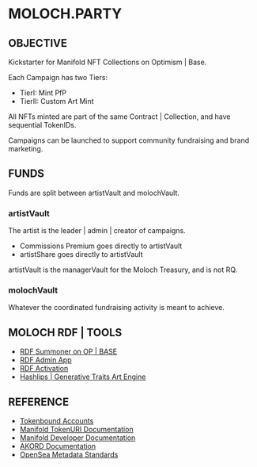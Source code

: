 # MOLOCH.PARTY

## OBJECTIVE

Kickstarter for Manifold NFT Collections on Optimism | Base.

Each Campaign has two Tiers:

* TierI: Mint PfP
* TierII: Custom Art Mint

All NFTs minted are part of the same Contract | Collection, and have sequential TokenIDs.

Campaigns can be launched to support community fundraising and brand marketing.

## FUNDS

Funds are split between artistVault and molochVault.

### artistVault

The artist is the leader | admin | creator of campaigns.

* Commissions Premium goes directly to artistVault
* artistShare goes directly to artistVault

artistVault is the managerVault for the Moloch Treasury, and is not RQ.

### molochVault

Whatever the coordinated fundraising activity is meant to achieve.

## MOLOCH RDF | TOOLS

* [RDF Summoner on OP | BASE](https://silohaus.github.io/silo-rdf-summoner/)
* [RDF Admin App](https://silohaus.github.io/silo-nft-dao-admin/)
* [RDF Activation](https://silohaus.github.io/silo-nft-dao-admin/#/molochv3/0xa/0x912aab5913023d20a5dcd17160e6954528433a7f/activate)
* [Hashlips | Generative Traits Art Engine](https://github.com/HashLips/hashlips_art_engine)

## REFERENCE

* [Tokenbound Accounts](https://docs.tokenbound.org/)
* [Manifold TokenURI Documentation](https://docs.manifold.xyz/v/manifold-for-developers/smart-contracts/manifold-creator/contracts/extensions/extensions-functions#setbasetokenuriextension)
* [Manifold Developer Documentation](https://docs.manifold.xyz/v/manifold-for-developers/smart-contracts/manifold-creator/contracts/extensions/extensions-functions)
* [AKORD Documentation](https://docs.akord.com/nfts/storing-nft-assets-on-arweave/generating-manifests-in-akord-vaults)
* [OpenSea Metadata Standards](https://docs.opensea.io/docs/metadata-standards)
